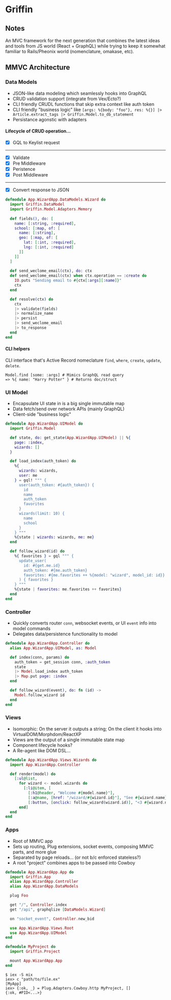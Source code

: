 # Griffin

## Notes

An MVC framework for the next generation that combines the latest ideas and tools from JS world (React + GraphQL) while trying to keep it somewhat familiar to Rails/Pheonix world (nomenclature, omakase, etc).

## MMVC Architecture

### Data Models

- JSON-like data modeling which seamlessly hooks into GraphQL
- CRUD validation support (integrate from Vex/Ecto?)
- CLI friendly CRUDL functions that skip extra context like auth token
- CLI friendly "business logic" like `[args: %{body: "foo"}, res: %{}] |> Article.extract_tags |> Griffin.Model.to_db_statement`
- Persistance agonstic with adapters

#### Lifecycle of CRUD operation...

- [x] GQL to Keylist request
- --
- [x] Validate
- [x] Pre Middleware
- [x] Peristence
- [x] Post Middleware
- --
- [x] Convert response to JSON

````elixir
defmodule App.WizardApp.DataModels.Wizard do
  import Griffin.DataModel
  import Griffin.Model.Adapters.Memory
  
  def fields(), do: [
    name: [:string, :required],
    school: [:map, of: [
      name: [:string],
      geo: [:map, of: [
        lat: [:int, :required],
        lng: [:int, :required]
      ]]
    ]] 
  ]
  
  def send_weclome_email(ctx), do: ctx
  def send_weclome_email(ctx) when ctx.operation == :create do
    IO.puts "Sending email to #{ctx[:args][:name]}"
    ctx
  end

  def resolve(ctx) do
    ctx
    |> validate(fields)
    |> normalize_name
    |> persist
    |> send_weclome_email
    |> to_response
  end
end
````

#### CLI helpers

CLI interface that's Active Record nomeclature `find`, `where`, `create`, `update`, `delete`.

```
Model.find [some: :args] # Mimics GraphQL read query
=> %{ name: "Harry Potter" } # Returns doc/struct
```

### UI Model

- Encapsulate UI state in is a big single immutable map
- Data fetch/send over network APIs (mainly GraphQL)
- Client-side "business logic"

```elixir
defmodule App.WizardApp.UIModel do
  import Griffin.Model

  def state, do: get_state(App.WizardApp.UIModel) || %{
    page: :index,
    wizards: []
  }

  def load_index(auth_token) do
    %{
      wizards: wizards,
      user: me
    } = gql! """ {
      user(auth_token: #{auth_token}) {
        id
        name
        auth_token
        favorites
      }
      wizards(limit: 10) {
        name
        school
      }
    } """
    %{state | wizards: wizards, me: me} 
  end

  def follow_wizard(id) do
    %{ favorites } = gql """ {
      update_user(
        id: #{get.me.id}
        auth_token: #{me.auth_token}
        favorites: #{me.favorites ++ %{model: "wizard", model_id: id}}
      ) { favorites }
    } """
    %{state | favorites: me.favorites ++ favorites}
  end
end
```

### Controller

- Quickly converts router `conn`, websocket events, or UI `event` info into model commands
- Delegates data/persistence functionality to model

```elixir
defmodule App.WizardApp.Controller do
  alias App.WizardApp.UIModel, as: Model

  def index(conn, params) do
    auth_token = get_session conn, :auth_token
    state
    |> Model.load_index auth_token
    |> Map.put page: :index
  end

  def follow_wizard(event), do: fn (id) ->
    Model.follow_wizard id
  end
end
```

### Views

- Isomorphic: On the server it outputs a string; On the client it hooks into VirtualDOM/Morphdom/ReactXP
- Views are the output of a single immutable state map
- Component lifecycle hooks?
- A Re-agent like DOM DSL...

```elixir
defmodule App.WizardApp.Views.Wizards do
  import App.WizardApp.Controller

  def render(model) do
    [:ul@list, 
      for wizard <- model.wizards do
        [:li@item, [
          [:h1@header, "Welcome #{model.name}"],
          [:a@name, [href: "/wizard/#{wizard.id}"], "See #{wizard.name}'s profile >"],
          [:button, [onclick: follow_wizard(wizard.id)], "<3 #{wizard.name}"]]]
      end]
  end
end
```

### Apps

- Root of MMVC app
- Sets up routing, Plug extensions, socket events, composing MMVC parts, and more glue
- Separated by page reloads... (or not b/c enforced stateless?)
- A root "project" combines apps to be passed into Cowboy

```elixir
defmodule App.WizardApp.App do
  import Griffin.App
  alias App.WizardApp.Controller
  alias App.WizardApp.DataModels

  plug Foo

  get "/", Controller.index
  get "/api", graphqlize [DataModels.Wizard]

  on "socket_event", Controller.new_bid

  use App.WizardApp.Views.Root
  use App.WizardApp.UIModel
end

defmodule MyProject do
  import Griffin.Project

  mount App.WizardApp.App
end
```

```
$ iex -S mix
iex> c "path/to/file.ex"
[MyApp]
iex> {:ok, _} = Plug.Adapters.Cowboy.http MyProject, []
{:ok, #PID<...>}
```
